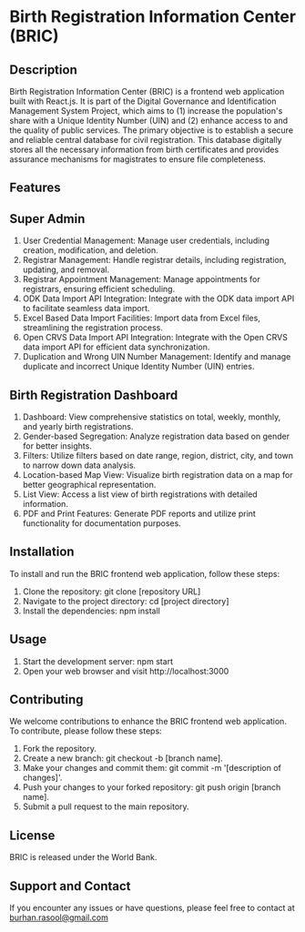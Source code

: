 # Birth Registration Information Center (BRIC)

## Description

Birth Registration Information Center (BRIC) is a frontend web application built with React.js. It is part of the Digital Governance and Identification Management System Project, which aims to (1) increase the population's share with a Unique Identity Number (UIN) and (2) enhance access to and the quality of public services. The primary objective is to establish a secure and reliable central database for civil registration. This database digitally stores all the necessary information from birth certificates and provides assurance mechanisms for magistrates to ensure file completeness.

## Features

## Super Admin
1. User Credential Management: Manage user credentials, including creation, modification, and deletion.
2. Registrar Management: Handle registrar details, including registration, updating, and removal.
3. Registrar Appointment Management: Manage appointments for registrars, ensuring efficient scheduling.
4. ODK Data Import API Integration: Integrate with the ODK data import API to facilitate seamless data import.
5. Excel Based Data Import Facilities: Import data from Excel files, streamlining the registration process.
6. Open CRVS Data Import API Integration: Integrate with the Open CRVS data import API for efficient data synchronization.
7. Duplication and Wrong UIN Number Management: Identify and manage duplicate and incorrect Unique Identity Number (UIN) entries.


## Birth Registration Dashboard
1. Dashboard: View comprehensive statistics on total, weekly, monthly, and yearly birth registrations.
2. Gender-based Segregation: Analyze registration data based on gender for better insights.
3. Filters: Utilize filters based on date range, region, district, city, and town to narrow down data analysis.
4. Location-based Map View: Visualize birth registration data on a map for better geographical representation.
5. List View: Access a list view of birth registrations with detailed information.
6. PDF and Print Features: Generate PDF reports and utilize print functionality for documentation purposes.

## Installation
To install and run the BRIC frontend web application, follow these steps:
1. Clone the repository: git clone [repository URL]
2. Navigate to the project directory: cd [project directory]
3. Install the dependencies: npm install

## Usage
1. Start the development server: npm start
2. Open your web browser and visit http://localhost:3000

## Contributing
We welcome contributions to enhance the BRIC frontend web application. To contribute, please follow these steps:
1. Fork the repository.
2. Create a new branch: git checkout -b [branch name].
3. Make your changes and commit them: git commit -m '[description of changes]'.
4. Push your changes to your forked repository: git push origin [branch name].
5. Submit a pull request to the main repository.

## License
BRIC is released under the World Bank.

## Support and Contact
If you encounter any issues or have questions, please feel free to contact at burhan.rasool@gmail.com 
